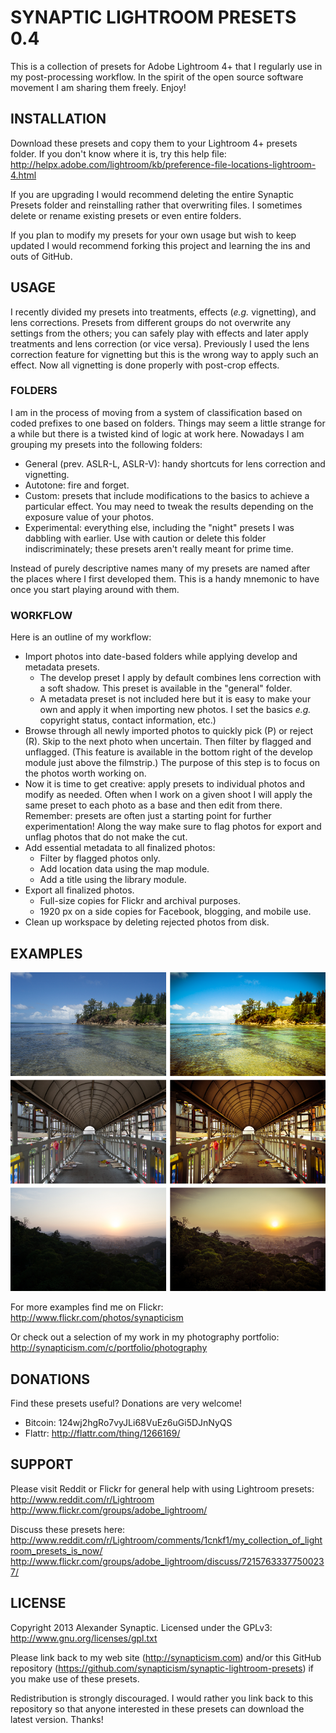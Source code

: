 # SYNAPTIC LIGHTROOM PRESETS 0.4

This is a collection of presets for Adobe Lightroom 4+ that I regularly use in my post-processing workflow. In the spirit of the open source software movement I am sharing them freely. Enjoy!

## INSTALLATION

Download these presets and copy them to your Lightroom 4+ presets folder. If you don't know where it is, try this help file:
http://helpx.adobe.com/lightroom/kb/preference-file-locations-lightroom-4.html

If you are upgrading I would recommend deleting the entire Synaptic Presets folder and reinstalling rather that overwriting files. I sometimes delete or rename existing presets or even entire folders.

If you plan to modify my presets for your own usage but wish to keep updated I would recommend forking this project and learning the ins and outs of GitHub.

## USAGE

I recently divided my presets into treatments, effects (*e.g.* vignetting), and lens corrections. Presets from different groups do not overwrite any settings from the others; you can safely play with effects and later apply treatments and lens correction (or vice versa). Previously I used the lens correction feature for vignetting but this is the wrong way to apply such an effect. Now all vignetting is done properly with post-crop effects.

### FOLDERS

I am in the process of moving from a system of classification based on coded prefixes to one based on folders. Things may seem a little strange for a while but there is a twisted kind of logic at work here. Nowadays I am grouping my presets into the following folders:

* General (prev. ASLR-L, ASLR-V): handy shortcuts for lens correction and vignetting.
* Autotone: fire and forget.
* Custom: presets that include modifications to the basics to achieve a particular effect. You may need to tweak the results depending on the exposure value of your photos.
* Experimental: everything else, including the "night" presets I was dabbling with earlier. Use with caution or delete this folder indiscriminately; these presets aren't really meant for prime time.

Instead of purely descriptive names many of my presets are named after the places where I first developed them. This is a handy mnemonic to have once you start playing around with them.

### WORKFLOW

Here is an outline of my workflow:

* Import photos into date-based folders while applying develop and metadata presets.
    * The develop preset I apply by default combines lens correction with a soft shadow. This preset is available in the "general" folder.
    * A metadata preset is not included here but it is easy to make your own and apply it when importing new photos. I set the basics *e.g.* copyright status, contact information, etc.)
* Browse through all newly imported photos to quickly pick (P) or reject (R). Skip to the next photo when uncertain. Then filter by flagged and unflagged. (This feature is available in the bottom right of the develop module just above the filmstrip.) The purpose of this step is to focus on the photos worth working on.
* Now it is time to get creative: apply presets to individual photos and modify as needed. Often when I work on a given shoot I will apply the same preset to each photo as a base and then edit from there. Remember: presets are often just a starting point for further experimentation! Along the way make sure to flag photos for export and unflag photos that do not make the cut.
* Add essential metadata to all finalized photos:
    * Filter by flagged photos only.
    * Add location data using the map module.
    * Add a title using the library module.
* Export all finalized photos.
    * Full-size copies for Flickr and archival purposes.
    * 1920 px on a side copies for Facebook, blogging, and mobile use.
* Clean up workspace by deleting rejected photos from disk.

## EXAMPLES

![Synaptic Lightroom Presets Example 1](/example1.png "Synaptic Lightroom Presets Example 1")

For more examples find me on Flickr:
http://www.flickr.com/photos/synapticism

Or check out a selection of my work in my photography portfolio:
http://synapticism.com/c/portfolio/photography

## DONATIONS

Find these presets useful? Donations are very welcome!

* Bitcoin: 124wj2hgRo7vyJLi68VuEz6uGi5DJnNyQS
* Flattr: http://flattr.com/thing/1266169/

## SUPPORT

Please visit Reddit or Flickr for general help with using Lightroom presets:
http://www.reddit.com/r/Lightroom
http://www.flickr.com/groups/adobe_lightroom/

Discuss these presets here:
http://www.reddit.com/r/Lightroom/comments/1cnkf1/my_collection_of_lightroom_presets_is_now/
http://www.flickr.com/groups/adobe_lightroom/discuss/72157633377500237/

## LICENSE

Copyright 2013 Alexander Synaptic. Licensed under the GPLv3: http://www.gnu.org/licenses/gpl.txt

Please link back to my web site (http://synapticism.com) and/or this GitHub repository (https://github.com/synapticism/synaptic-lightroom-presets) if you make use of these presets.

Redistribution is strongly discouraged. I would rather you link back to this repository so that anyone interested in these presets can download the latest version. Thanks!